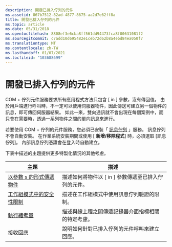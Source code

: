 ```yaml
---
description: 開發已排入佇列的元件
ms.assetid: 867b7512-82ad-4877-8675-aa2d7e62ff8a
title: 開發已排入佇列的元件
ms.topic: article
ms.date: 05/31/2018
ms.openlocfilehash: 8808ef3e6cba8ff561dd94473fca8f00631081f2
ms.sourcegitcommit: c7add10d695482e1ceb72d62b8a4ebd84ea050f7
ms.translationtype: MT
ms.contentlocale: zh-TW
ms.lasthandoff: 01/07/2021
ms.locfileid: "103688699"
---
```

# <a name="developing-queued-components"></a>開發已排入佇列的元件

COM + 佇列元件服務要求所有應用程式方法只包含 \[ in \] 參數，沒有傳回值。 由於用戶端進行呼叫時，不一定可以使用伺服器物件，因此傳送可建立另一個物件的訊息，即可傳回伺服器結果。 如此一來，雙向通訊就不會出現在每個案例中，而只會在需要時，透過一系列物件之間的單向訊息來進行。

若要使用 COM + 佇列的元件服務，您必須已安裝「 [訊息佇列](/previous-versions/windows/desktop/legacy/ms711472(v=vs.85)) 」服務。 訊息佇列不會自動安裝。 在作業系統安裝期間或使用 [ **新增/移除程式**] 時，必須選取 [訊息佇列]。 內部訊息佇列憑證會在登入時自動建立。

下表中描述的主題提供更多特製化情況的其他考慮。



| 主題                                                                                           | 描述                                                                                            |
|-------------------------------------------------------------------------------------------------|--------------------------------------------------------------------------------------------------------|
| [以參數 s 的形式傳遞物件](passing-objects-as-parameters.md)<br/>                   | 描述如何將物件以 \[ in \] 參數傳遞至已排入佇列的元件。<br/>                    |
| [工作組模式中的安全性限制](security-limitations-in-workgroup-mode.md)<br/> | 描述在工作組模式中使用訊息佇列驗證的限制。<br/>       |
| [執行緒考量](threading-considerations.md)<br/>                             | 描述與線上程之間傳遞記錄器介面指標相關的特定考慮。<br/> |
| [接收回應](receiving-a-response.md)<br/>                                     | 說明如何針對已排入佇列的元件呼叫來建立回應。<br/>                           |



 

 

 




